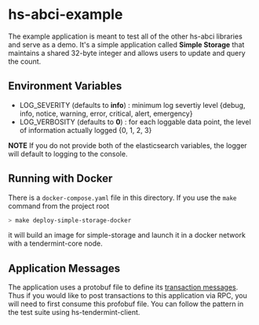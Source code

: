 # hs-abci-example

The example application is meant to test all of the other hs-abci libraries and serve as a demo.
It's a simple application called **Simple Storage** that maintains a shared 32-byte integer and
allows users to update and query the count.

## Environment Variables
- LOG_SEVERITY (defaults to **info**) : minimum log severtiy level {debug, info, notice, warning, error, critical, alert, emergency}
- LOG_VERBOSITY (defaults to **0**) : for each loggable data point, the level of information actually logged {0, 1, 2, 3}

**NOTE** If you do not provide both of the elasticsearch variables, the logger will default to logging to the console.

## Running with Docker
There is a `docker-compose.yaml` file in this directory. If you use the `make` command from the project root

```bash
> make deploy-simple-storage-docker
```

it will build an image for simple-storage and launch it in a docker network
with a tendermint-core node.

## Application Messages
The application uses a protobuf file to define its [transaction messages](https://github.com/f-o-a-m/hs-abci/blob/master/hs-abci-example/protos/simple-storage/messages.proto). Thus if you would like to post transactions to this application via RPC, you will need to first consume
this profobuf file. You can follow the pattern in the test suite using hs-tendermint-client.
